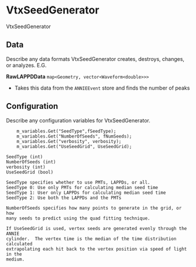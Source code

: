 # VtxSeedGenerator

VtxSeedGenerator

## Data

Describe any data formats VtxSeedGenerator creates, destroys, changes, or analyzes. E.G.

**RawLAPPDData** `map<Geometry, vector<Waveform<double>>>`
* Takes this data from the `ANNIEEvent` store and finds the number of peaks

## Configuration

Describe any configuration variables for VtxSeedGenerator.

```
	m_variables.Get("SeedType",fSeedType);
	m_variables.Get("NumberOfSeeds", fNumSeeds);
	m_variables.Get("verbosity", verbosity);
	m_variables.Get("UseSeedGrid", UseSeedGrid);

SeedType (int)
NumberOfSeeds (int)
verbosity (int)
UseSeedGrid (bool)

SeedType specifies whether to use PMTs, LAPPDs, or all. 
SeedType 0: Use only PMTs for calculating median seed time
SeedType 1: User only LAPPDs for calculating median seed time
SeedType 2: Use both the LAPPDs and the PMTs
 
NumberOfSeeds specifies how many points to generate in the grid, or how
many seeds to predict using the quad fitting technique.

If UseSeedGrid is used, vertex seeds are generated evenly through the ANNIE
cylinder.  The vertex time is the median of the time distribution calculated
extrapolating each hit back to the vertex position via speed of light in the
medium.

```
